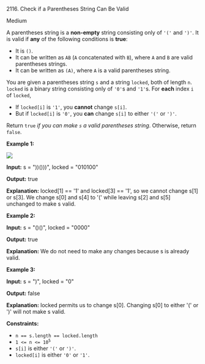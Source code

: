 2116\. Check if a Parentheses String Can Be Valid

Medium

A parentheses string is a **non-empty** string consisting only of `'('` and `')'`. It is valid if **any** of the following conditions is **true**:

*   It is `()`.
*   It can be written as `AB` (`A` concatenated with `B`), where `A` and `B` are valid parentheses strings.
*   It can be written as `(A)`, where `A` is a valid parentheses string.

You are given a parentheses string `s` and a string `locked`, both of length `n`. `locked` is a binary string consisting only of `'0'`s and `'1'`s. For **each** index `i` of `locked`,

*   If `locked[i]` is `'1'`, you **cannot** change `s[i]`.
*   But if `locked[i]` is `'0'`, you **can** change `s[i]` to either `'('` or `')'`.

Return `true` _if you can make `s` a valid parentheses string_. Otherwise, return `false`.

**Example 1:**

![](https://assets.leetcode.com/uploads/2021/11/06/eg1.png)

**Input:** s = "))()))", locked = "010100"

**Output:** true

**Explanation:** locked[1] == '1' and locked[3] == '1', so we cannot change s[1] or s[3]. We change s[0] and s[4] to '(' while leaving s[2] and s[5] unchanged to make s valid.

**Example 2:**

**Input:** s = "()()", locked = "0000"

**Output:** true

**Explanation:** We do not need to make any changes because s is already valid.

**Example 3:**

**Input:** s = ")", locked = "0"

**Output:** false

**Explanation:** locked permits us to change s[0]. Changing s[0] to either '(' or ')' will not make s valid.

**Constraints:**

*   `n == s.length == locked.length`
*   <code>1 <= n <= 10<sup>5</sup></code>
*   `s[i]` is either `'('` or `')'`.
*   `locked[i]` is either `'0'` or `'1'`.
